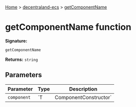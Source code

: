[Home](./index) &gt; [decentraland-ecs](./decentraland-ecs.md) &gt; [getComponentName](./decentraland-ecs.getcomponentname.md)

# getComponentName function


**Signature:**
```javascript
getComponentName
```
**Returns:** `string`

## Parameters

|  Parameter | Type | Description |
|  --- | --- | --- |
|  `component` | `T | ComponentConstructor<T>` |  |

